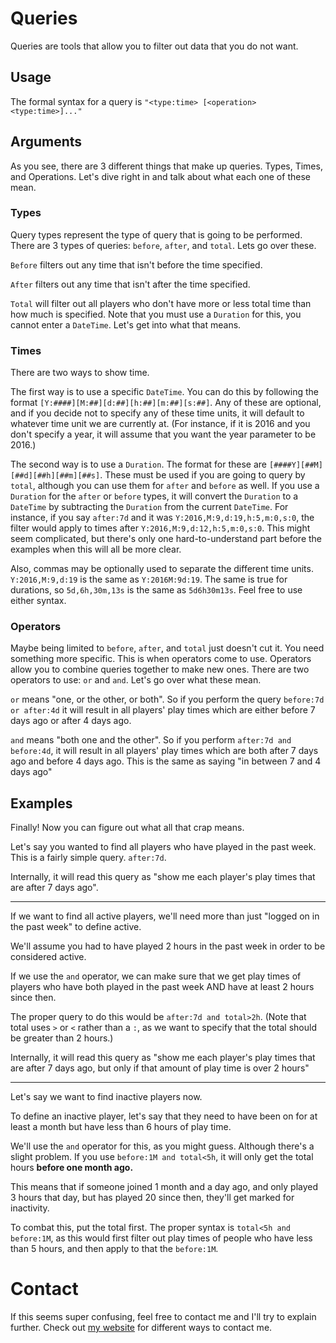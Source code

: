 # Queries
Queries are tools that allow you to filter out data that you do not want.

## Usage
The formal syntax for a query is `"<type:time> [<operation> <type:time>]..."`

## Arguments
As you see, there are 3 different things that make up queries. Types, Times, and Operations. Let's dive right in and talk about what each one of these mean.

### Types
Query types represent the type of query that is going to be performed. There are 3 types of queries: `before`, `after`, and `total`. Lets go over these.

`Before` filters out any time that isn't before the time specified.

`After` filters out any time that isn't after the time specified.

`Total` will filter out all players who don't have more or less total time than how much is specified.
Note that you must use a `Duration` for this, you cannot enter a `DateTime`. Let's get into what that means.

### Times
There are two ways to show time.

The first way is to use a specific `DateTime`. You can do this by following the format `[Y:####][M:##][d:##][h:##][m:##][s:##]`.
Any of these are optional, and if you decide not to specify any of these time units, it will default to whatever time unit we are currently at.
(For instance, if it is 2016 and you don't specify a year, it will assume that you want the year parameter to be 2016.)

The second way is to use a `Duration`. The format for these are `[####Y][##M][##d][##h][##m][##s]`.
These must be used if you are going to query by `total`, although you can use them for `after` and `before` as well.
If you use a `Duration` for the `after` or `before` types, it will convert the `Duration` to a `DateTime` by subtracting the `Duration` from the current `DateTime`.
For instance, if you say `after:7d` and it was `Y:2016,M:9,d:19,h:5,m:0,s:0`, the filter would apply to times after `Y:2016,M:9,d:12,h:5,m:0,s:0`.
This might seem complicated, but there's only one hard-to-understand part before the examples when this will all be more clear.

Also, commas may be optionally used to separate the different time units. `Y:2016,M:9,d:19` is the same as `Y:2016M:9d:19`.
The same is true for durations, so `5d,6h,30m,13s` is the same as `5d6h30m13s`.
Feel free to use either syntax.

### Operators
Maybe being limited to `before`, `after`, and `total` just doesn't cut it. You need something more specific. This is when operators come to use.
Operators allow you to combine queries together to make new ones. There are two operators to use: `or` and `and`.
Let's go over what these mean.

`or` means "one, or the other, or both".
So if you perform the query `before:7d or after:4d` it will result in all players' play times which are either before 7 days ago or after 4 days ago.

`and` means "both one and the other".
So if you perform `after:7d and before:4d`, it will result in all players' play times which are both after 7 days ago and before 4 days ago.
This is the same as saying "in between 7 and 4 days ago"

## Examples
Finally! Now you can figure out what all that crap means.

Let's say you wanted to find all players who have played in the past week. This is a fairly simple query. `after:7d`.

Internally, it will read this query as "show me each player's play times that are after 7 days ago".

-----
If we want to find all active players, we'll need more than just "logged on in the past week" to define active.

We'll assume you had to have played 2 hours in the past week in order to be considered active.

If we use the `and` operator, we can make sure that we get play times of players who have both played in the past week AND have at least 2 hours since then.

The proper query to do this would be `after:7d and total>2h`. \(Note that total uses `>` or `<` rather than a `:`, as we want to specify that the total should be greater than 2 hours.\)

Internally, it will read this query as "show me each player's play times that are after 7 days ago, but only if that amount of play time is over 2 hours"

-----
Let's say we want to find inactive players now.

To define an inactive player, let's say that they need to have been on for at least a month but have less than 6 hours of play time.

We'll use the `and` operator for this, as you might guess.
Although there's a slight problem. If you use `before:1M and total<5h`, it will only get the total hours **before one month ago.**

This means that if someone joined 1 month and a day ago, and only played 3 hours that day, but has played 20 since then, they'll get marked for inactivity.

To combat this, put the total first. The proper syntax is `total<5h and before:1M`, as this would first filter out play times of people who have less than 5 hours, and then apply to that the `before:1M`.

# Contact
If this seems super confusing, feel free to contact me and I'll try to explain further.
Check out [my website](https://www.deanveloper.com/) for different ways to contact me.